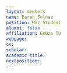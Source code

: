 ```yaml
---
layout: members
name: Baran Solmaz
position: MSc Student
alumni: false
affiliation: Gebze TU
webpage:
cv: 
scholar:
academic_title:
nextposition: 
---
```

